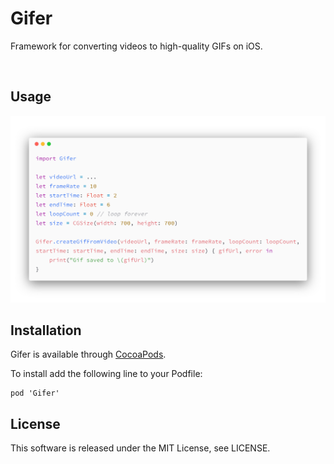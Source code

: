 # Gifer
Framework for converting videos to high-quality GIFs on iOS.

<br />

## Usage

![BackgroundImage](https://github.com/yakovlevvl/Gifer/blob/master/Content/Usage.png)

## Installation
Gifer is available through [CocoaPods](http://cocoapods.org).

To install add the following line to your Podfile:
```
pod 'Gifer'
```

## License
This software is released under the MIT License, see LICENSE.
